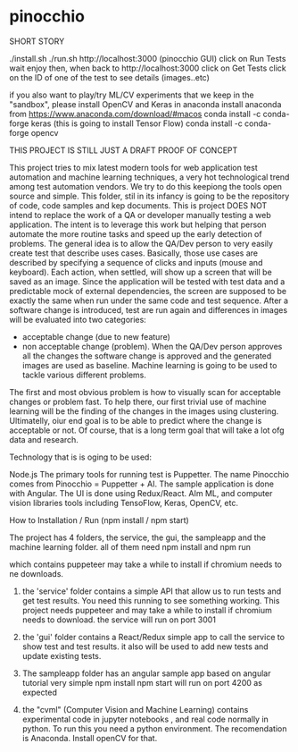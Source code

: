 # pinocchio

SHORT STORY

./install.sh
./run.sh
http://localhost:3000   (pinocchio GUI)
click on Run Tests
wait enjoy
then, when back to http://localhost:3000
click on Get Tests
click on the ID of one of the test to see details (images..etc)

if you also want to play/try ML/CV experiments that we keep in the "sandbox", please install OpenCV and Keras in anaconda
install anaconda from  https://www.anaconda.com/download/#macos
conda install -c conda-forge keras (this is going to install Tensor Flow)
conda install -c conda-forge opencv


THIS PROJECT IS STILL JUST A DRAFT PROOF OF CONCEPT

This project tries to mix latest modern tools for web application test automation and machine learning techniques, a very hot technological trend among test automation vendors. We try to do this keepiong the tools open source and simple. This folder, stil in its infancy is going to be the repository of code, code samples and kep documents.
This is project DOES NOT intend to replace the work of a QA or developer manually testing a web application. 
The intent is to leverage this work but helping that person automate the more routine tasks and speed up the
early detection of problems.
The general idea is to allow the QA/Dev person to very easily create test that describe uses cases.
Basically, those use cases are described by specifying a sequence of clicks and inputs (mouse and keyboard).
Each action, when settled, will show up a screen that will be saved as an image.
Since the application will be tested with test data and a predictable mock of external dependencies, the screen are supposed
to be exactly the same when run under the same code and test sequence.
After a software change is introduced, test are run again and differences in images will be evaluated into two categories:
- acceptable change (due to new feature)
- non acceptable change (problem).
When the QA/Dev person approves all the changes the software change is approved and the generated images are used as baseline.
Machine learning is going to be used to tackle various different problems.

The first and most obvious problem is how to visually scan for acceptable changes or problem fast. 
To help there, our first trivial use of machine learning will be the finding of the changes in the images using clustering.
Ultimatelly, oiur end goal is to be able to predict where the change is acceptable or not. 
Of course, that is a long term goal that will take a lot ofg data and research.

Technology that is is oging to be used:

Node.js
The primary tools for running test is Puppetter.
   The name Pinocchio comes from  Pinocchio = Puppetter + AI.
The sample application is done with Angular.
The UI is done using Redux/React.
AIm ML, and computer vision libraries tools including TensoFlow, Keras, OpenCV, etc. 

How to Installation / Run  (npm install /  npm start)

The project has 4 folders, the service, the gui, the sampleapp and the machine learning folder.
all of them need npm install and npm run

which contains puppeteer may take a while to install if chromium needs to ne downloads.

1) the 'service' folder contains a simple API that allow us to run tests and get test results.
You need this running to see something working.
This project needs puppeteer and may take a while to install if chromium needs to download.
the service will run on port 3001

2) the 'gui' folder contains a React/Redux simple app to call the service to show test and test results.
it also will be used to add new tests and update existing tests.

3) The sampleapp folder has an angular sample app based on angular tutorial
very simple npm install npm start will run on port 4200 as expected

4) the "cvml" (Computer Vision and Machine Learning) contains experimental code in jupyter notebooks ,
and real code normally in python. To run this you need a python environment.
The recomendation is Anaconda. Install openCV for that.




